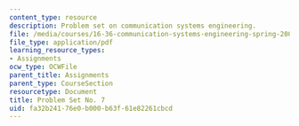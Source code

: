 ```yaml
---
content_type: resource
description: Problem set on communication systems engineering.
file: /media/courses/16-36-communication-systems-engineering-spring-2009/fa32b24176e0b000b63f61e82261cbcd_MIT16_36s09_assn07.pdf
file_type: application/pdf
learning_resource_types:
- Assignments
ocw_type: OCWFile
parent_title: Assignments
parent_type: CourseSection
resourcetype: Document
title: Problem Set No. 7
uid: fa32b241-76e0-b000-b63f-61e82261cbcd
---
```

